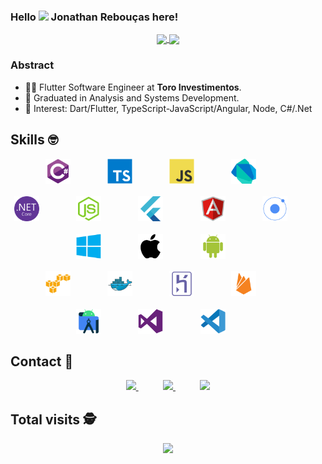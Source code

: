 
### Hello <img src="https://raw.githubusercontent.com/iampavangandhi/iampavangandhi/master/gifs/Hi.gif" width="30px"> Jonathan Rebouças here! 

<p align="center">
  <a href="https://github.com/anuraghazra/github-readme-stats">
    <img
      align="center"
      src="https://github-readme-stats.vercel.app/api/top-langs/?username=bessajonathan&layout=compact"
    />
  </a>
  <a href="https://github.com/anuraghazra/github-readme-stats">
    <img
      align="center"
      height="165"
      src="https://github-readme-stats.vercel.app/api?username=bessajonathan&count_private=true&show_icons=true&custom_title=Github%20Status&hide=issues"
    />
  </a>
</p>

### Abstract

- 👨‍💻   Flutter Software Engineer at **Toro Investimentos**.
- 🌱   Graduated in Analysis and Systems Development.
- 💙   Interest: Dart/Flutter, TypeScript-JavaScript/Angular, Node, C#/.Net


## Skills :nerd_face:
<p align="center">
  
  <img height="40" src="https://raw.githubusercontent.com/devicons/devicon/master/icons/csharp/csharp-original.svg">
    &nbsp;&nbsp;&nbsp;&nbsp;&nbsp;&nbsp;&nbsp;&nbsp;&nbsp;&nbsp;&nbsp;&nbsp;&nbsp;  
  <img height="40" src="https://raw.githubusercontent.com/devicons/devicon/master/icons/typescript/typescript-original.svg">
    &nbsp;&nbsp;&nbsp;&nbsp;&nbsp;&nbsp;&nbsp;&nbsp;&nbsp;&nbsp;&nbsp;&nbsp;&nbsp;
  <img height="40" src="https://raw.githubusercontent.com/devicons/devicon/master/icons/javascript/javascript-original.svg">
    &nbsp;&nbsp;&nbsp;&nbsp;&nbsp;&nbsp;&nbsp;&nbsp;&nbsp;&nbsp;&nbsp;&nbsp;&nbsp;
  <img height="40" src="https://raw.githubusercontent.com/devicons/devicon/master/icons/dart/dart-original.svg">
    &nbsp;&nbsp;&nbsp;&nbsp;&nbsp;&nbsp;&nbsp;&nbsp;&nbsp;&nbsp;&nbsp;&nbsp;&nbsp;
  <br/><br/>
  <img height="40" src="https://raw.githubusercontent.com/devicons/devicon/master/icons/dotnetcore/dotnetcore-original.svg">
    &nbsp;&nbsp;&nbsp;&nbsp;&nbsp;&nbsp;&nbsp;&nbsp;&nbsp;&nbsp;&nbsp;&nbsp;&nbsp;
  <img height="40" src="https://raw.githubusercontent.com/devicons/devicon/master/icons/nodejs/nodejs-original.svg">
    &nbsp;&nbsp;&nbsp;&nbsp;&nbsp;&nbsp;&nbsp;&nbsp;&nbsp;&nbsp;&nbsp;&nbsp;&nbsp;
  <img height="40" src="https://raw.githubusercontent.com/devicons/devicon/master/icons/flutter/flutter-original.svg">
    &nbsp;&nbsp;&nbsp;&nbsp;&nbsp;&nbsp;&nbsp;&nbsp;&nbsp;&nbsp;&nbsp;&nbsp;&nbsp;
  
  <img height="40" src="https://raw.githubusercontent.com/devicons/devicon/master/icons/angularjs/angularjs-original.svg">
    &nbsp;&nbsp;&nbsp;&nbsp;&nbsp;&nbsp;&nbsp;&nbsp;&nbsp;&nbsp;&nbsp;&nbsp;&nbsp;
  <img height="40" src="https://raw.githubusercontent.com/devicons/devicon/master/icons/ionic/ionic-original.svg">
    &nbsp;&nbsp;&nbsp;&nbsp;&nbsp;&nbsp;&nbsp;&nbsp;&nbsp;&nbsp;&nbsp;&nbsp;&nbsp;
  <br/><br/>
  <img height="40" src="https://raw.githubusercontent.com/devicons/devicon/master/icons/windows8/windows8-original.svg">
    &nbsp;&nbsp;&nbsp;&nbsp;&nbsp;&nbsp;&nbsp;&nbsp;&nbsp;&nbsp;&nbsp;&nbsp;&nbsp;
  <img height="40" src="https://raw.githubusercontent.com/devicons/devicon/master/icons/apple/apple-original.svg">
    &nbsp;&nbsp;&nbsp;&nbsp;&nbsp;&nbsp;&nbsp;&nbsp;&nbsp;&nbsp;&nbsp;&nbsp;&nbsp;
  <img height="40" src="https://raw.githubusercontent.com/devicons/devicon/master/icons/android/android-original.svg">
    &nbsp;&nbsp;&nbsp;&nbsp;&nbsp;&nbsp;&nbsp;&nbsp;&nbsp;&nbsp;&nbsp;&nbsp;&nbsp;
  <br/><br/>
  <img height="40" src="https://raw.githubusercontent.com/devicons/devicon/master/icons/amazonwebservices/amazonwebservices-original.svg">
    &nbsp;&nbsp;&nbsp;&nbsp;&nbsp;&nbsp;&nbsp;&nbsp;&nbsp;&nbsp;&nbsp;&nbsp;&nbsp;
  <img height="40" src="https://raw.githubusercontent.com/devicons/devicon/master/icons/docker/docker-original.svg">
    &nbsp;&nbsp;&nbsp;&nbsp;&nbsp;&nbsp;&nbsp;&nbsp;&nbsp;&nbsp;&nbsp;&nbsp;&nbsp;
    <img height="40" src="https://github.com/devicons/devicon/blob/master/icons/heroku/heroku-original.svg">
    &nbsp;&nbsp;&nbsp;&nbsp;&nbsp;&nbsp;&nbsp;&nbsp;&nbsp;&nbsp;&nbsp;&nbsp;&nbsp; 
  <img height="40" src="https://raw.githubusercontent.com/devicons/devicon/master/icons/firebase/firebase-plain.svg">
    &nbsp;&nbsp;&nbsp;&nbsp;&nbsp;&nbsp;&nbsp;&nbsp;&nbsp;&nbsp;&nbsp;&nbsp;&nbsp;
  <br/><br/>
  <img height="40" src="https://raw.githubusercontent.com/devicons/devicon/master/icons/androidstudio/androidstudio-original.svg">
    &nbsp;&nbsp;&nbsp;&nbsp;&nbsp;&nbsp;&nbsp;&nbsp;&nbsp;&nbsp;&nbsp;&nbsp;&nbsp;
  <img height="40" src="https://raw.githubusercontent.com/devicons/devicon/master/icons/visualstudio/visualstudio-plain.svg">
    &nbsp;&nbsp;&nbsp;&nbsp;&nbsp;&nbsp;&nbsp;&nbsp;&nbsp;&nbsp;&nbsp;&nbsp;&nbsp;
  <img height="40" src="https://raw.githubusercontent.com/devicons/devicon/master/icons/vscode/vscode-original.svg">
    &nbsp;&nbsp;&nbsp;&nbsp;&nbsp;&nbsp;&nbsp;&nbsp;&nbsp;&nbsp;&nbsp;&nbsp;&nbsp;
  
</p>

## Contact :iphone:

<p align="center">
    <a href="https://github.com/bessajonathan">
        <img  src="https://img.shields.io/badge/github-%23100000.svg?&style=for-the-badge&logo=github&logoColor=white&link=mailto:https://github.com/bessajonathan">
    </a>
    &nbsp;&nbsp;&nbsp;&nbsp;&nbsp;&nbsp;&nbsp;&nbsp;&nbsp;
    <a href="mailto:jonathan.reboucas94@gmail.com">
        <img src="https://img.shields.io/badge/gmail-D14836?&style=for-the-badge&logo=gmail&logoColor=white&link=mailto:jonathan.reboucas94@gmail.com">
    </a>
    &nbsp;&nbsp;&nbsp;&nbsp;&nbsp;&nbsp;&nbsp;&nbsp;&nbsp;
                                                                                                                                                      
 <a href="https://www.linkedin.com/in/jonathan-rebouças">
        <img src="https://img.shields.io/badge/linkedin-%230077B5.svg?&style=for-the-badge&logo=linkedin&logoColor=white&link=mailto:https%3A%2F%2Fwww.linkedin.com%2Fin%2Fjonathan-rebou%C3%A7as">
    </a>
                                                                                                                                                      
</p>

<p align="center"> 

 ## Total visits :detective: <br>
 <p align="center"> 
   <img alingn="center" src="https://profile-counter.glitch.me/bessajonathan/count.svg" />
 </p>

</p>
